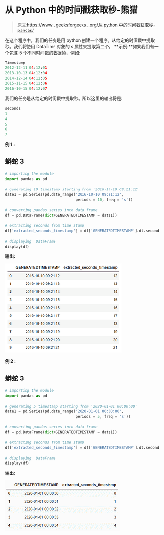 # 从 Python 中的时间戳获取秒-熊猫

> 原文:[https://www . geeksforgeeks . org/从 python 中的时间戳获取秒-pandas/](https://www.geeksforgeeks.org/get-seconds-from-timestamp-in-python-pandas/)

在这个程序中，我们的任务是用 python 创建一个程序，从给定的时间戳中提取秒。我们将使用 DataTime 对象的 s 属性来提取第二个。
**示例:**如果我们有一个包含 5 个不同时间戳的数据帧，例如:

```py
Timestamp
2012-12-11 04:12:01
2013-10-13 04:12:04
2014-12-14 04:12:05
2015-11-15 04:12:06
2016-10-15 04:12:07
```

我们的任务是从给定的时间戳中提取秒。所以这里的输出将是:

```py
seconds
1
4
5
6
7
```

**例 1 :**

## 蟒蛇 3

```py
# importing the module
import pandas as pd

# generating 10 timestamp starting from '2016-10-10 09:21:12'
date1 = pd.Series(pd.date_range('2016-10-10 09:21:12',
                                periods = 10, freq = 's'))

# converting pandas series into data frame
df = pd.DataFrame(dict(GENERATEDTIMESTAMP = date1))

# extracting seconds from time stamp
df['extracted_seconds_timestamp'] = df['GENERATEDTIMESTAMP'].dt.second

# displaying  DataFrame
display(df)
```

**输出:**

![](img/9e45b4cf6d288cd9c8c385ce76d39c44.png)

**例 2 :**

## 蟒蛇 3

```py
# importing the module
import pandas as pd

# generating 5 timestamp starting from '2020-01-01 00:00:00'
date1 = pd.Series(pd.date_range('2020-01-01 00:00:00',
                                periods = 5, freq = 's'))

# converting pandas series into data frame
df = pd.DataFrame(dict(GENERATEDTIMESTAMP = date1))

# extracting seconds from time stamp
df['extracted_seconds_timestamp'] = df['GENERATEDTIMESTAMP'].dt.second

# displaying  DataFrame
display(df)
```

**输出:**

![](img/37d7a54d2460174160336d134fcd819e.png)